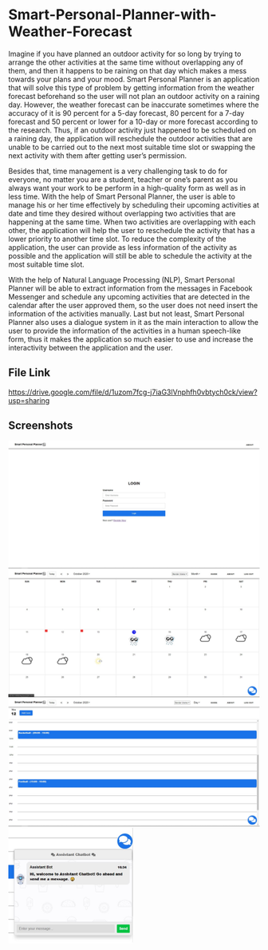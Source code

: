 # Smart-Personal-Planner-with-Weather-Forecast
Imagine if you have planned an outdoor activity for so long by trying to arrange the other activities at the same time without overlapping any of them, and then it happens to be raining on that day which makes a mess towards your plans and your mood. Smart Personal Planner is an application that will solve this type of problem by getting information from the weather forecast beforehand so the user will not plan an outdoor activity on a raining day. However, the weather forecast can be inaccurate sometimes where the accuracy of it is 90 percent for a 5-day forecast, 80 percent for a 7-day forecast and 50 percent or lower for a 10-day or more forecast according to the research. Thus, if an outdoor activity just happened to be scheduled on a raining day, the application will reschedule the outdoor activities that are unable to be carried out to the next most suitable time slot or swapping the next activity with them after getting user’s permission.
	
Besides that, time management is a very challenging task to do for everyone, no matter you are a student, teacher or one’s parent as you always want your work to be perform in a high-quality form as well as in less time. With the help of Smart Personal Planner, the user is able to manage his or her time effectively by scheduling their upcoming activities at date and time they desired without overlapping two activities that are happening at the same time. When two activities are overlapping with each other, the application will help the user to reschedule the activity that has a lower priority to another time slot. To reduce the complexity of the application, the user can provide as less information of the activity as possible and the application will still be able to schedule the activity at the most suitable time slot.
	
With the help of Natural Language Processing (NLP), Smart Personal Planner will be able to extract information from the messages in Facebook Messenger and schedule any upcoming activities that are detected in the calendar after the user approved them, so the user does not need insert the information of the activities manually. Last but not least, Smart Personal Planner also uses a dialogue system in it as the main interaction to allow the user to provide the information of the activities in a human speech-like form, thus it makes the application so much easier to use and increase the interactivity between the application and the user.

## File Link
https://drive.google.com/file/d/1uzom7fcg-j7iaG3lVnphfh0vbtych0ck/view?usp=sharing

## Screenshots
<img src="Screenshots/screenshot1.jpg"><img src="Screenshots/screenshot2.jpg">
<img src="Screenshots/screenshot3.jpg"><img src="Screenshots/screenshot4.jpg" width="250">
